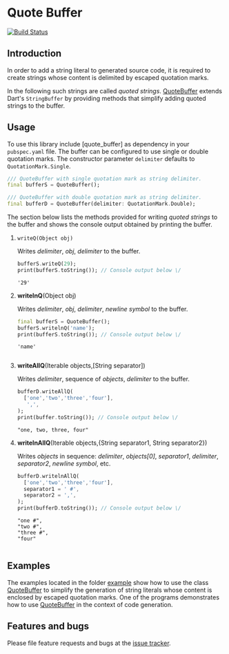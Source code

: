 # Quote Buffer
[![Build Status](https://travis-ci.com/simphotonics/quote_buffer.svg?branch=master)](https://travis-ci.com/simphotonics/quote_buffer)

## Introduction

In order to add a string literal to generated source code, it is required
to create strings whose content is delimited by escaped quotation marks.

In the following such strings are called *quoted strings*. [QuoteBuffer]
extends Dart's `StringBuffer` by providing methods that simplify
adding quoted strings to the buffer.

## Usage

To use this library include [quote_buffer] as dependency in your `pubspec.yaml` file. The buffer can be configured to use single or double quotation marks. The constructor parameter `delimiter` defaults
to `QuotationMark.Single`.
```Dart
/// QuoteBuffer with single quotation mark as string delimiter.
final bufferS = QuoteBuffer();

/// QuoteBuffer with double quotation mark as string delimiter.
final bufferD = QuoteBuffer(delimiter: QuotationMark.Double);
```

The section below lists the methods provided for writing *quoted strings* to the buffer and shows the console output obtained by printing the buffer.
1. `writeQ(Object obj)`

    Writes *delimiter*, *obj*, *delimiter* to the buffer.
    ```Dart
    bufferS.writeQ(29);
    print(bufferS.toString()); // Console output below \/
    ```
    ```Console
    '29'
    ```

2. **writelnQ**(Object obj)

    Writes *delimiter*, *obj*, *delimiter*, *newline symbol* to the buffer.
    ```Dart
    final bufferS = QuoteBuffer();
    bufferS.writelnQ('name');
    print(bufferS.toString()); // Console output below \/
    ```
    ```Console
    'name'


    ```
3. **writeAllQ**(Iterable objects,[String separator])

    Writes *delimiter*, sequence of *objects*, *delimiter* to the buffer.
    ```Dart
    bufferD.writeAllQ(
      ['one','two','three','four'],
       ',',
    );
    print(buffer.toString()); // Console output below \/
    ```
    ```Console
    "one, two, three, four"
    ```

4. **writelnAllQ**(Iterable objects,{String separator1, String separator2})

    Writes *objects* in sequence: *delimiter*, *objects[0]*, *separator1*, *delimiter*, *separator2*, *newline symbol*, etc.
    ```Dart
    bufferD.writelnAllQ(
      ['one','two','three','four'],
      separator1 = ' #',
      separator2 = ',',
    );
    print(bufferD.toString()); // Console output below \/
    ```
    ```Console
    "one #",
    "two #",
    "three #",
    "four"


    ```

## Examples

The examples located in the folder [example] show how to use the class [QuoteBuffer] to simplify the generation of string literals whose content is enclosed by escaped quotation marks. One of the programs demonstrates how to use [QuoteBuffer] in the context of code generation.

## Features and bugs

Please file feature requests and bugs at the [issue tracker].

[issue tracker]: https://github.com/simphotonics/quote_buffer/issues
[code_builder]: https://pub.dev/packages/code_builder
[example]: example
[QuoteBuffer]: https://pub.dev/packages/quote_buffer